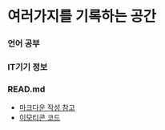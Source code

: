 # 여러가지를 기록하는 공간
### 언어 공부

### IT기기 정보


### READ.md 
<ul>
  <li><a href="https://bskyvision.com/1140">마크다운 작성 참고</a></li>
  <li><a href="https://www.webfx.com/tools/emoji-cheat-sheet">이모티콘 코드</a></li>
</ul>
